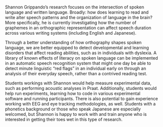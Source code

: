 Shannon Grippando’s research focuses on the intersection of spoken
language and written language. Broadly: how does learning to read and
write alter speech patterns and the organization of language in the
brain? More specifically, he is currently investigating how the number
of graphemes in an orthographic representation can affect speech
duration across various writing systems (including English and
Japanese).

Through a better understanding of how orthography shapes spoken
language, we are better equipped to detect developmental and learning
disorders that affect reading abilities, such as in individuals with
dyslexia. A library of known effects of literacy on spoken language can
be implemented in an automatic speech recognition system that might one
day be able to detect minute linguistic “red flags” in an individual
early on through an analysis of their everyday speech, rather than a
contrived reading test.

Students workings with Shannon would help measure experimental data,
such as performing acoustic analyses in Praat. Additionally, students
would help run experiments, learning how to code in various experimental
software and running participants. There is also potential to gain
experience working with EEG and eye tracking methodologies, as well.
Students with a phonetics background or those who speak Japanese are
especially welcomed, but Shannon is happy to work with and train anyone
who is interested in getting their toes wet in this type of research.
